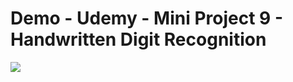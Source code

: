 # Demo - Udemy - Mini Project 9 - Handwritten Digit Recognition
<img src="https://user-images.githubusercontent.com/48744669/59555835-636dd000-8fe3-11e9-8bcf-72b0add5bb59.png"/>
